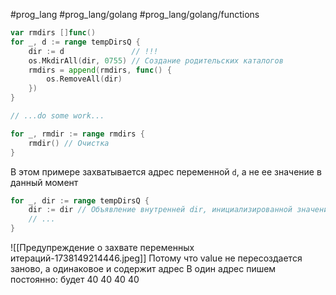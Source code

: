 #prog_lang #prog_lang/golang #prog_lang/golang/functions

```go
var rmdirs []func()
for _, d := range tempDirsQ {
	dir := d               // !!!
	os.MkdirAll(dir, 0755) // Создание родительских каталогов
	rmdirs = append(rmdirs, func() {
		os.RemoveAll(dir)
	})
}

// ...do some work...

for _, rmdir := range rmdirs {
	rmdir() // Очистка
}
```

В этом примере захватывается адрес переменной `d`, а не ее значение в данный момент

```go
for _, dir := range tempDirsQ {
	dir := dir // Объявление внутренней dir, инициализированной значением внешней dir
	// ...
}
```

![[Предупреждение о захвате переменных итераций-1738149214446.jpeg]]
Потому что value не пересоздается заново, а одинаковое и содержит адрес
В один адрес пишем постоянно: будет 40 40 40 40